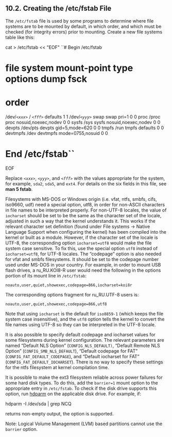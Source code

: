 ## 10.2. Creating the /etc/fstab File

The `/etc/fstab` file is used by some programs to determine where file systems are to be mounted by default, in which order, and which must be checked (for integrity errors) prior to mounting. Create a new file systems table like this:

cat > /etc/fstab << "EOF"
``# Begin /etc/fstab

# file system  mount-point  type     options             dump  fsck
#                                                              order

/dev/_`<xxx>`_     /            _`<fff>`_    defaults            1     1
/dev/_`<yyy>`_     swap         swap     pri=1               0     0
proc           /proc        proc     nosuid,noexec,nodev 0     0
sysfs          /sys         sysfs    nosuid,noexec,nodev 0     0
devpts         /dev/pts     devpts   gid=5,mode=620      0     0
tmpfs          /run         tmpfs    defaults            0     0
devtmpfs       /dev         devtmpfs mode=0755,nosuid    0     0

# End /etc/fstab``
EOF

Replace _`<xxx>`_, _`<yyy>`_, and _`<fff>`_ with the values appropriate for the system, for example, `sda2`, `sda5`, and `ext4`. For details on the six fields in this file, see **man 5 fstab**.

Filesystems with MS-DOS or Windows origin (i.e. vfat, ntfs, smbfs, cifs, iso9660, udf) need a special option, utf8, in order for non-ASCII characters in file names to be interpreted properly. For non-UTF-8 locales, the value of `iocharset` should be set to be the same as the character set of the locale, adjusted in such a way that the kernel understands it. This works if the relevant character set definition (found under File systems -> Native Language Support when configuring the kernel) has been compiled into the kernel or built as a module. However, if the character set of the locale is UTF-8, the corresponding option `iocharset=utf8` would make the file system case sensitive. To fix this, use the special option `utf8` instead of `iocharset=utf8`, for UTF-8 locales. The “codepage” option is also needed for vfat and smbfs filesystems. It should be set to the codepage number used under MS-DOS in your country. For example, in order to mount USB flash drives, a ru_RU.KOI8-R user would need the following in the options portion of its mount line in `/etc/fstab`:

```
noauto,user,quiet,showexec,codepage=866,iocharset=koi8r
```

The corresponding options fragment for ru_RU.UTF-8 users is:

```
noauto,user,quiet,showexec,codepage=866,utf8
```

Note that using `iocharset` is the default for `iso8859-1` (which keeps the file system case insensitive), and the `utf8` option tells the kernel to convert the file names using UTF-8 so they can be interpreted in the UTF-8 locale.

It is also possible to specify default codepage and iocharset values for some filesystems during kernel configuration. The relevant parameters are named “Default NLS Option” (`CONFIG_NLS_DEFAULT)`, “Default Remote NLS Option” (`CONFIG_SMB_NLS_DEFAULT`), “Default codepage for FAT” (`CONFIG_FAT_DEFAULT_CODEPAGE`), and “Default iocharset for FAT” (`CONFIG_FAT_DEFAULT_IOCHARSET`). There is no way to specify these settings for the ntfs filesystem at kernel compilation time.

It is possible to make the ext3 filesystem reliable across power failures for some hard disk types. To do this, add the `barrier=1` mount option to the appropriate entry in `/etc/fstab`. To check if the disk drive supports this option, run [hdparm](https://www.linuxfromscratch.org/blfs/view/11.1/general/hdparm.html) on the applicable disk drive. For example, if:

hdparm -I /dev/sda | grep NCQ

returns non-empty output, the option is supported.

Note: Logical Volume Management (LVM) based partitions cannot use the `barrier` option.